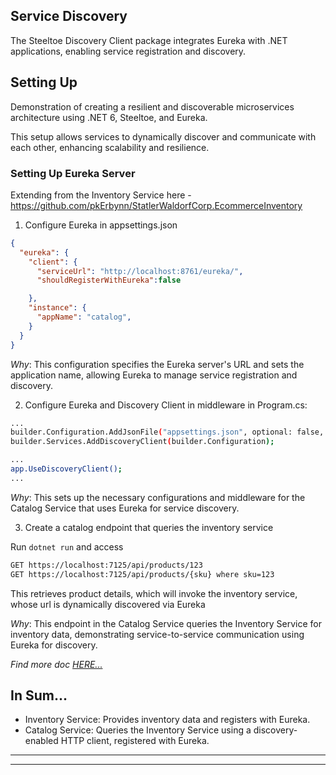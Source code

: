 ## Service Discovery

The Steeltoe Discovery Client package integrates Eureka with .NET applications, enabling service registration and discovery.

## Setting Up
Demonstration of creating a resilient and discoverable microservices architecture using .NET 6, Steeltoe, and Eureka. 

This setup allows services to dynamically discover and communicate with each other, enhancing scalability and resilience.

### Setting Up Eureka Server
Extending from the Inventory Service here - https://github.com/pkErbynn/StatlerWaldorfCorp.EcommerceInventory


1. Configure Eureka in appsettings.json
```json
{
  "eureka": {
    "client": {
      "serviceUrl": "http://localhost:8761/eureka/",
      "shouldRegisterWithEureka":false

    },
    "instance": {
      "appName": "catalog",
    }
  }
}
```
*Why*: This configuration specifies the Eureka server's URL and sets the application name, allowing Eureka to manage service registration and discovery.

2. Configure Eureka and Discovery Client in middleware in Program.cs:

```bash
...
builder.Configuration.AddJsonFile("appsettings.json", optional: false, reloadOnChange: true);
builder.Services.AddDiscoveryClient(builder.Configuration);

...
app.UseDiscoveryClient();
...

```
*Why*: This sets up the necessary configurations and middleware for the Catalog Service that uses Eureka for service discovery.

3. Create a catalog endpoint that queries the inventory service

Run `dotnet run` and access

```bash
GET https://localhost:7125/api/products/123
GET https://localhost:7125/api/products/{sku} where sku=123
```
This retrieves product details, which will invoke the inventory service, whose url is dynamically discovered via Eureka

*Why*: This endpoint in the Catalog Service queries the Inventory Service for inventory data, demonstrating service-to-service communication using Eureka for discovery.

*Find more doc [HERE...](./StatlerWaldorfCorp.EcommerceCatalog/doc.md)* 


## In Sum...

- Inventory Service: Provides inventory data and registers with Eureka.
- Catalog Service: Queries the Inventory Service using a discovery-enabled HTTP client, registered with Eureka.



----------------------------------

----------------------------------
